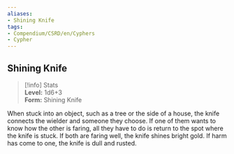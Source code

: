 ```yaml
---
aliases:
- Shining Knife
tags:
- Compendium/CSRD/en/Cyphers
- Cypher
---
```


  
## Shining Knife  
>[!info] Stats  
> **Level:** 1d6+3  
> **Form:** Shining Knife
  
When stuck into an object, such as a tree or the side of a house, the knife connects the wielder and someone they choose. If one of them wants to know how the other is faring, all they have to do is return to the spot where the knife is stuck. If both are faring well, the knife shines bright gold. If harm has come to one, the knife is dull and rusted.
